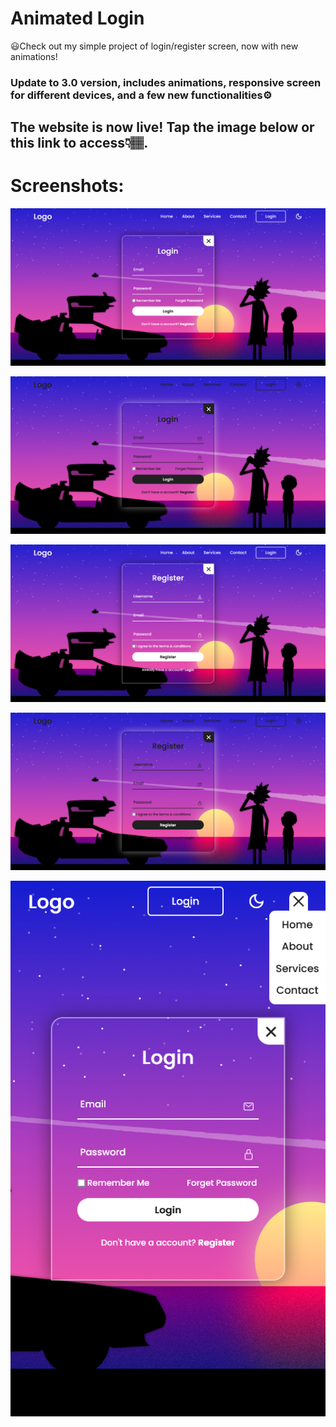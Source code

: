 # Animated Login
😃Check out my simple project of login/register screen, now with new animations!

### Update to 3.0 version, includes animations, responsive screen for different devices, and a few new functionalities⚙️

## The website is now live! Tap the image below or this link to access👇🏽.

# Screenshots:
[![Screenshot](assets/img/Presentation.png 'Tap the image to access')](https://danielmendessensei.github.io/AnimatedLogin/)  

[![Screenshot](assets/img/Presentation2.png 'Tap the image to access')](https://danielmendessensei.github.io/AnimatedLogin/) 

[![Screenshot](assets/img/Presentation3.png 'Tap the image to access')](https://danielmendessensei.github.io/AnimatedLogin/) 

[![Screenshot](assets/img/Presentation4.png 'Tap the image to access')](https://danielmendessensei.github.io/AnimatedLogin/) 

[![Screenshot](assets/img/Presentation5.png 'Tap the image to access')](https://danielmendessensei.github.io/AnimatedLogin/) 